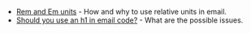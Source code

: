 * [Rem and Em units](email-accessibility/rem-and-em) - How and why to use relative units in email.
* [Should you use an h1 in email code?](email-accessibility/should-you-use-an-h1-in-email-code.md) - What are the possible issues.

